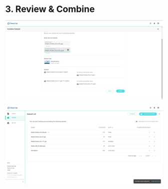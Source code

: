 # 3. Review & Combine

![](../../.gitbook/assets/con-2-6-6.png)



![](../../.gitbook/assets/con-2-6-7.png)
